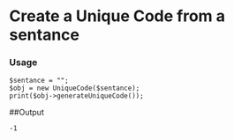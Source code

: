 # Create a Unique Code from a sentance

### Usage
```
$sentance = "";
$obj = new UniqueCode($sentance);
print($obj->generateUniqueCode());
```

##Output
```
-1
```
